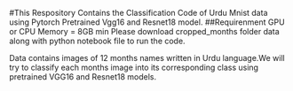 #This Respository Contains the Classification Code of Urdu Mnist data using Pytorch Pretrained Vgg16 and Resnet18 model.
##Requirenment
GPU or CPU
Memory = 8GB min
Please download cropped_months folder data along with python notebook file to run the code.

Data contains images of 12 months names written in Urdu language.We will try to classify each months image into its corresponding class using pretrained VGG16 and Resnet18 models.
